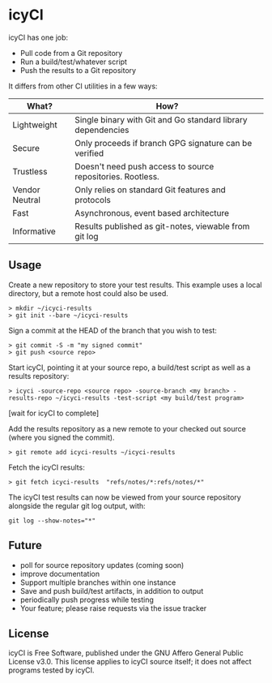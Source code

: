 icyCI
=====

icyCI has one job:
- Pull code from a Git repository
- Run a build/test/whatever script
- Push the results to a Git repository

It differs from other CI utilities in a few ways:

| What?          | How?                                                        |
| -------------- | ----------------------------------------------------------- |
| Lightweight    | Single binary with Git and Go standard library dependencies |
| Secure         | Only proceeds if branch GPG signature can be verified       |
| Trustless      | Doesn't need push access to source repositories. Rootless.  |
| Vendor Neutral | Only relies on standard Git features and protocols          |
| Fast           | Asynchronous, event based architecture                      |
| Informative    | Results published as git-notes, viewable from git log       |


Usage
-----

Create a new repository to store your test results. This example uses a local
directory, but a remote host could also be used.
```
> mkdir ~/icyci-results
> git init --bare ~/icyci-results
```

Sign a commit at the HEAD of the branch that you wish to test:
```
> git commit -S -m "my signed commit"
> git push <source repo>
```

Start icyCI, pointing it at your source repo, a build/test script as well as a
results repository:
```
> icyci -source-repo <source repo> -source-branch <my branch> -results-repo ~/icyci-results -test-script <my build/test program>
```

[wait for icyCI to complete]

Add the results repository as a new remote to your checked out source (where
you signed the commit).
```
> git remote add icyci-results ~/icyci-results
```

Fetch the icyCI results:
```
> git fetch icyci-results  "refs/notes/*:refs/notes/*"
```

The icyCI test results can now be viewed from your source repository alongside
the regular git log output, with:
```
git log --show-notes="*"
```


Future
------

- poll for source repository updates (coming soon)
- improve documentation
- Support multiple branches within one instance
- Save and push build/test artifacts, in addition to output
- periodically push progress while testing
- Your feature; please raise requests via the issue tracker


License
-------

icyCI is Free Software, published under the GNU Affero General Public License
v3.0.
This license applies to icyCI source itself; it does not affect programs tested
by icyCI.
